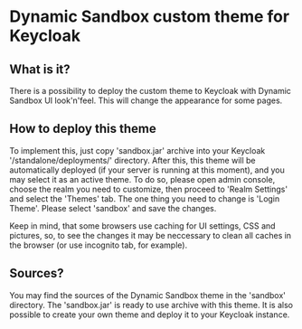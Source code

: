 # Dynamic Sandbox custom theme for Keycloak

## What is it?

There is a possibility to deploy the custom theme to Keycloak with Dynamic Sandbox UI look'n'feel. This will change the appearance
for some pages. 

## How to deploy this theme

To implement this, just copy 'sandbox.jar' archive into your Keycloak '/standalone/deployments/' directory. After this,
this theme will be automatically deployed (if your server is running at this moment), and you may select it as an active theme.
To do so, please open admin console, choose the realm you need to customize, then proceed to 'Realm Settings' and select the 'Themes'
tab. The one thing you need to change is 'Login Theme'. Please select 'sandbox' and save the changes.

Keep in mind, that some browsers use caching for UI settings, CSS and pictures, so, to see the changes it may be neccessary
to clean all caches in the browser (or use incognito tab, for example).

## Sources?

You may find the sources of the Dynamic Sandbox theme in the 'sandbox' directory. The 'sandbox.jar' is ready to use archive with
this theme. It is also possible to create your own theme and deploy it to your Keycloak instance.